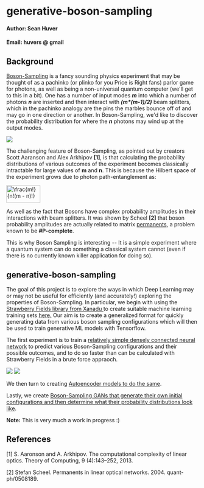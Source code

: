 # generative-boson-sampling

#### Author: Sean Huver
#### Email: huvers @ gmail 

## Background 
<a href="https://en.wikipedia.org/wiki/Boson_sampling">Boson-Sampling</a> is a fancy sounding physics experiment that may be thought of as a pachinko (or plinko for you Price is Right fans) parlor game for photons, as well as being a non-universal quantum computer (we'll get to this in a bit). One has a number of input modes <i>**m**</i> into which a number of photons <i>**n**</i> are inserted and then interact with <i><b>(m*(m-1)/2)</b></i> beam splitters, which in the pachinko analogy are the pins the marbles bounce off of and may go in one direction or another. In Boson-Sampling, we'd like to discover the probability distribution for where the <i>**n**</i> photons may wind up at the output modes.

<img src="https://i.imgur.com/A3npDj2.jpg">

The challenging feature of Boson-Sampling, as pointed out by creators Scott Aaranson and Alex Arkhipov <b>[1]</b>, is that calculating the probability distributions of various outcomes of the experiment becomes classically intractable for large values of **m** and **n**. This is because the Hilbert space of the experiment grows due to photon path-entanglement as:

<img src="http://www.sciweavers.org/tex2img.php?eq=%5Cfrac%7Bm%21%7D%7Bn%21%28m%20-%20n%29%21%7D%20&bc=White&fc=Black&im=jpg&fs=12&ff=arev&edit=0" align="center" border="0" alt="\frac{m!}{n!(m - n)!} " width="89" height="46" align="center"/>

As well as the fact that Bosons have complex probability amplitudes in their interactions with beam splitters. It was shown by Scheel <b>[2]</b> that boson probability amplitudes are actually related to matrix <a href="https://en.wikipedia.org/wiki/Permanent_(mathematics)">permanents</a>, a problem known to be <b>#P-complete</b>.

This is why Boson Sampling is interesting -- It is a simple experiment where a quantum system can do something a classical system cannot (even if there is no currently known killer application for doing so). 

## generative-boson-sampling 

The goal of this project is to explore the ways in which Deep Learning may or may not be useful for efficiently (and accurately!) exploring the properties of Boson-Sampling. In particular, we begin with using the <a href="https://github.com/XanaduAI/strawberryfields"> Strawberry Fields library from Xanadu </a> to create suitable machine learning training sets <a href="https://github.com/huvers/generative-boson-sampling/blob/master/src/boson_sampling_data_generator.ipynb"> here.</a> Our aim is to create a generalized format for quickly generating data from various boson sampling configurations which will then be used to train generative ML models with Tensorflow.

The first experiment is to train a <a href="https://github.com/huvers/generative-boson-sampling/blob/master/src/nn_bsampler_solver.ipynb">relatively simple densely connected neural network</a> to predict various Boson-Sampling configurations and their possible outcomes, and to do so faster than can be calculated with Strawberry Fields in a brute force appraoch.

<img src="https://i.imgur.com/025ICn3.png">

<img src="https://i.imgur.com/PcPW7KU.png">

We then turn to creating <a href="https://github.com/huvers/generative-boson-sampling/blob/master/src/autoencoder_boson_sampling.ipynb">Autoencoder models to do the same</a>.

Lastly, we create <a href="https://github.com/huvers/generative-boson-sampling/blob/master/src/BS-GAN.ipynb">Boson-Sampling GANs that generate their own initial configurations and then determine what their probability distributions look like</a>.

<b> Note:</b> This is very much a work in progress :)

## References

[1] S. Aaronson and A. Arkhipov. The computational complexity of linear optics. Theory of Computing, 9 (4):143–252, 2013.

[2] Stefan Scheel. Permanents in linear optical networks. 2004. quant-ph/0508189.
